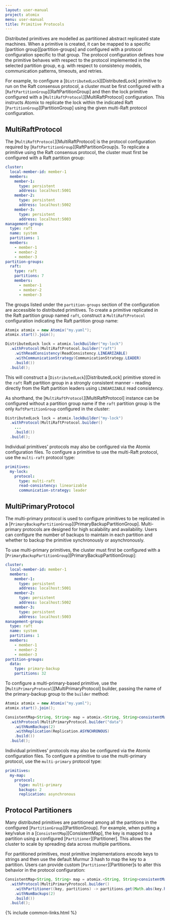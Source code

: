 ```yaml
---
layout: user-manual
project: atomix
menu: user-manual
title: Primitive Protocols
---
```


Distributed primitives are modelled as partitioned abstract replicated state machines. When a primitive is created, it can be mapped to a specific [partition group][partition-groups] and configured with a protocol configuration specific to that group. The protocol configuration defines how the primitive behaves with respect to the protocol implemented in the selected partition group, e.g. with respect to consistency models, communication patterns, timeouts, and retries.

For example, to configure a [`DistributedLock`][DistributedLock] primitive to run on the Raft consensus protocol, a cluster must be first configured with a [`RaftPartitionGroup`][RaftPartitionGroup] and then the lock primitive configured with a [`MultiRaftProtocol`][MultiRaftProtocol] configuration. This instructs Atomix to replicate the lock within the indicated Raft [`PartitionGroup`][PartitionGroup] using the given multi-Raft protocol configuration.

## MultiRaftProtocol

The [`MultiRaftProtocol`][MultiRaftProtocol] is the protocol configuration required by [`RaftPartitionGroup`][RaftPartitionGroup]s. To replicate a primitive using the Raft consensus protocol, the cluster must first be configured with a Raft partition group:

```yaml
cluster:
  local-member-id: member-1
  members:
    member-1:
      type: persistent
      address: localhost:5001
    member-2:
      type: persistent
      address: localhost:5002
    member-3:
      type: persistent
      address: localhost:5003
management-group:
  type: raft
  name: system
  partitions: 1
  members:
    - member-1
    - member-2
    - member-3
partition-groups:
  raft:
    type: raft
    partitions: 7
    members:
      - member-1
      - member-2
      - member-3
```

The groups listed under the `partition-groups` section of the configuration are accessible to distributed primitives. To create a primitive replicated in the Raft partition group named `raft`, construct a `MultiRaftProtocol` configuration indicating the Raft partition group name:

```java
Atomix atomix = new Atomix("my.yaml");
atomix.start().join();

DistributedLock lock = atomix.lockBuilder("my-lock")
  .withProtocol(MultiRaftProtocol.builder("raft")
    .withReadConsistency(ReadConsistency.LINEARIZABLE)
    .withCommunicationStrategy(CommunicationStrategy.LEADER)
    .build())
  .build();
```

This will construct a [`DistributedLock`][DistributedLock] primitive stored in the `raft` Raft partition group in a strongly consistent manner - reading directly from the Raft partition leaders using `LINEARIZABLE` read consistency.

As shorthand, the [`MultiRaftProtocol`][MultiRaftProtocol] instance can be configured without a partition group name if the `raft` partition group is the only `RaftPartitionGroup` configured in the cluster:

```java
DistributedLock lock = atomix.lockBuilder("my-lock")
  .withProtocol(MultiRaftProtocol.builder()
    ...
    .build())
  .build();
```

Individual primitives' protocols may also be configured via the Atomix configuration files. To configure a primitive to use the multi-Raft protocol, use the `multi-raft` protocol type:

```yaml
primitives:
  my-lock:
    protocol:
      type: multi-raft
      read-consistency: linearizable
      communication-strategy: leader
```

## MultiPrimaryProtocol

The multi-primary protocol is used to configure primitives to be replicated in a [`PrimaryBackupPartitionGroup`][PrimaryBackupPartitionGroup]. Multi-primary protocols are designed for high scalability and availability. Users can configure the number of backups to maintain in each partition and whether to backup the primitive synchronously or asynchronously.

To use multi-primary primitives, the cluster must first be configured with a [`PrimaryBackupPartitionGroup`][PrimaryBackupPartitionGroup]:

```yaml
cluster:
  local-member-id: member-1
  members:
    member-1:
      type: persistent
      address: localhost:5001
    member-2:
      type: persistent
      address: localhost:5002
    member-3:
      type: persistent
      address: localhost:5003
management-group:
  type: raft
  name: system
  partitions: 1
  members:
    - member-1
    - member-2
    - member-3
partition-groups:
  data:
    type: primary-backup
    partitions: 32
```

To configure a multi-primary-based primitive, use the [`MultiPrimaryProtocol`][MultiPrimaryProtocol] builder, passing the name of the primary-backup group to the `builder` method:

```java
Atomix atomix = new Atomix("my.yaml");
atomix.start().join();

ConsistentMap<String, String> map = atomix.<String, String>consistentMapBuilder("my-map")
  .withProtocol(MultiPrimaryProtocol.builder("data")
    .withNumBackups(2)
    .withReplication(Replication.ASYNCHRONOUS)
    .build())
  .build();
```

Individual primitives' protocols may also be configured via the Atomix configuration files. To configure a primitive to use the multi-primary protocol, use the `multi-primary` protocol type:

```yaml
primitives:
  my-map:
    protocol:
      type: multi-primary
      backups: 2
      replication: asynchronous
```

## Protocol Partitioners

Many distributed primitives are partitioned among all the partitions in the configured [`PartitionGroup`][PartitionGroup]. For example, when putting a key/value in a [`ConsistentMap`][ConsistentMap], the key is mapped to a partition using a configured [`Partitioner`][Partitioner]. This allows the cluster to scale by spreading data across multiple partitions.

For partitioned primitives, most primitive implementations encode keys to strings and then use the default Murmur 3 hash to map the key to a partition. Users can provide custom [`Partitioner`][Partitioner]s to alter this behavior in the protocol configuration:

```java
ConsistentMap<String, String> map = atomix.<String, String>consistentMapBuilder("my-map")
  .withProtocol(MultiPrimaryProtocol.builder()
    .withPartitioner((key, partitions) -> partitions.get(Math.abs(key.hashCode() % partitions.size())))
    .withNumBackups(2)
    .build())
  .build();
```

{% include common-links.html %}
